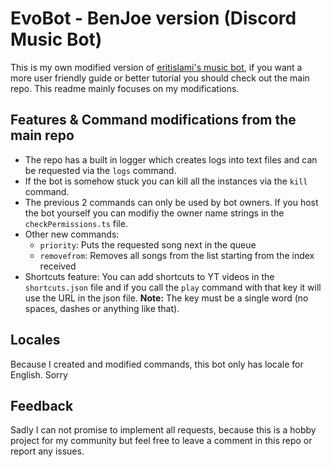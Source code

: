 # EvoBot - BenJoe version (Discord Music Bot)

This is my own modified version of [eritislami's music bot](https://github.com/eritislami/evobot), if you want a more user friendly guide or better tutorial you should check out the main repo. This readme mainly focuses on my modifications.

## Features & Command modifications from the main repo

- The repo has a built in logger which creates logs into text files and can be requested via the `logs` command.
- If the bot is somehow stuck you can kill all the instances via the `kill` command.
- The previous 2 commands can only be used by bot owners. If you host the bot yourself you can modifiy the owner name strings in the `checkPermissions.ts` file.
- Other new commands:
  - `priority`: Puts the requested song next in the queue
  - `removefrom`: Removes all songs from the list starting from the index received
- Shortcuts feature: You can add shortcuts to YT videos in the `shortcuts.json` file and if you call the `play` command with that key it will use the URL in the json file.
  **Note:** The key must be a single word (no spaces, dashes or anything like that).

## Locales

Because I created and modified commands, this bot only has locale for English. Sorry

## Feedback

Sadly I can not promise to implement all requests, because this is a hobby project for my community but feel free to leave a comment in this repo or report any issues.
